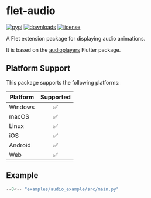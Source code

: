 # flet-audio

[![pypi](https://img.shields.io/pypi/v/flet-audio.svg)](https://pypi.python.org/pypi/flet-audio)
[![downloads](https://static.pepy.tech/badge/flet-audio/month)](https://pepy.tech/project/flet-audio)
[![license](https://img.shields.io/github/license/flet-dev/flet-audio.svg)](https://github.com/flet-dev/flet-audio/blob/main/LICENSE)

A Flet extension package for displaying audio animations.

It is based on the [audioplayers](https://pub.dev/packages/audioplayers) Flutter package.

## Platform Support

This package supports the following platforms:

| Platform | Supported |
|----------|:---------:|
| Windows  |     ✅     |
| macOS    |     ✅     |
| Linux    |     ✅     |
| iOS      |     ✅     |
| Android  |     ✅     |
| Web      |     ✅     |

## Example

```python title="main.py"
--8<-- "examples/audio_example/src/main.py"
``` 

